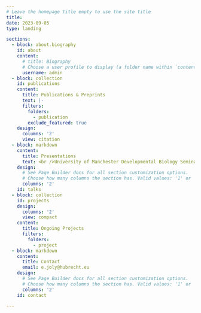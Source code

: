 ```yaml
---
# Leave the homepage title empty to use the site title
title:
date: 2023-09-05
type: landing

sections:
  - block: about.biography
    id: about
    content:
      # title: Biography
      # Choose a user profile to display (a folder name within `content/authors/`)
      username: admin
  - block: collection
    id: publications
    content:
      title: Publications & Preprints
      text: |-
      filters:
        folders:
          - publication
        exclude_featured: true
    design:
      columns: '2'
      view: citation
  - block: markdown
    content: 
      title: Presentations
      text: <br />University of Manchester Developmental Biology Seminar, January 2024 <br /> *Exploiting fluctuations in gene expression to detect causal interactions between genes.* <br /> Invited talk. <br /> <br />[APS March Meeting](https://meetings.aps.org/Meeting/MAR23/Session/N01.10), March 2023 <br /> *Exploiting stochastic fluctuations in gene expression to infer interactions between genes.* <br /> Contributed talk (APS Travel Award). <br /> <br />[Biophysique Quebec 2nd Annual Symposium](http://www.biophys.umontreal.ca/BiophysiQ/index.html), October 2022 <br /> *Exploiting stochastic fluctuations in gene expression to infer interactions between genes.* <br /> Contributed talk. <br /> <br />[Canadian Association of Physicists congress](https://www.cap.ca/congress-conference/past-congress/cap2022/), June 2022 <br /> *Inferring causality in gene regulation from static snapshots of gene expression variability.* <br /> Contributed Talk. <br /> <br />[Annual Meeting of the Biophysical Society of Canada](https://event.fourwaves.com/jointbsc2022iupab/pages), May 2022 <br /> *Inferring gene regulation dynamics from static snapshots of gene expression reporters.*  <br /> Contributed poster presentation with talk at student symposium (BSC Best Poster Award). <br /> <br />[Quantitative Approaches in Biology at Northwestern University](https://www.quantitativebiology.northwestern.edu/conference/), March 2022 <br /> *Fluorescence maturation time:* *a nuisance or a feature?* <br /> Contributed lightning talk and poster presentation. <br /> <br />[APS March Meeting](https://ui.adsabs.harvard.edu/abs/2022APS..MARF04012J/abstract), March 2022 <br /> *Inferring gene regulation from static snapshots of gene expression variability.*  <br /> Contributed talk.  <br />  <br />[Winter q-bio](https://w-qbio.org), February 2022  <br /> *Inferring gene regulation from static snapshots of gene expression variability.* <br /> Contributed talk. <br /> <br /> BiophysiQ Molecular and Cellular Biophysics Virtual Mini-Symposium, November 2021 <br /> *Fluorescent maturation time:* *is it a bug or a feature?* <br /> Contributed talk. <br /> <br />[BactoMontreal 2021 meeting](https://vanteeffelenlab.org/home/bactomontreal/bactomontreal-2021/), October 2021 <br /> *Inferring gene regulation dynamics from static snapshots of gene expression variability.* <br /> Poster presentation. <br /> <br />[EMBO workshop on Physics of Living Systems **:** From Molecules to Tissues](https://meetings.embo.org/event/20-physics-of-living-systems), June 2021 <br /> *Inferring gene regulation dynamics from static snapshots of gene expression reporters.* <br /> Contributed talk. <br /> <br />[Annual Meeting of the Biophysical Society of Canada](https://biophysicalsociety.ca/annual-conference/past-conferences/6th-annual-meeting/),May 2021 <br /> *Inferring gene regulation dynamics from static snapshots of gene expression variability.* <br /> Poster presentation. <br /> <br />RIP Graduate Seminar at the University of Toronto Mississauga, October 2021 <br /> *Inferring gene regulation dynamics from static snapshots of gene expression reporters.* <br /> Invited talk. <br /> <br />[Canadian Association of Physicists Virtual Congress](https://www.cap.ca/congress-conference/past-congress/2020-congress/), June 2020 <br /> *Characteristic variability of co-regulated genes.* <br /> Contributed talk. <br /> <br />[Annual Meeting of the Biophysical Society of Canada](https://biophysicalsociety.ca/annual-conference/past-conferences/5th-annual-meeting/), June 2019 <br /> *Characteristic variability of co-regulated genes.* <br /> Poster presentation. 
    design:
      # See Page Builder docs for all section customization options.
      # Choose how many columns the section has. Valid values: '1' or '2'.
      columns: '2'
    id: talks
  - block: collection
    id: projects
    design:
      columns: '2'
      view: compact
    content:
      title: Ongoing Projects
      filters:
        folders:
          - project
  - block: markdown
    content: 
      title: Contact
      email: e.joly@hubrecht.eu
    design:
      # See Page Builder docs for all section customization options.
      # Choose how many columns the section has. Valid values: '1' or '2'.
      columns: '2'
    id: contact

---
```

